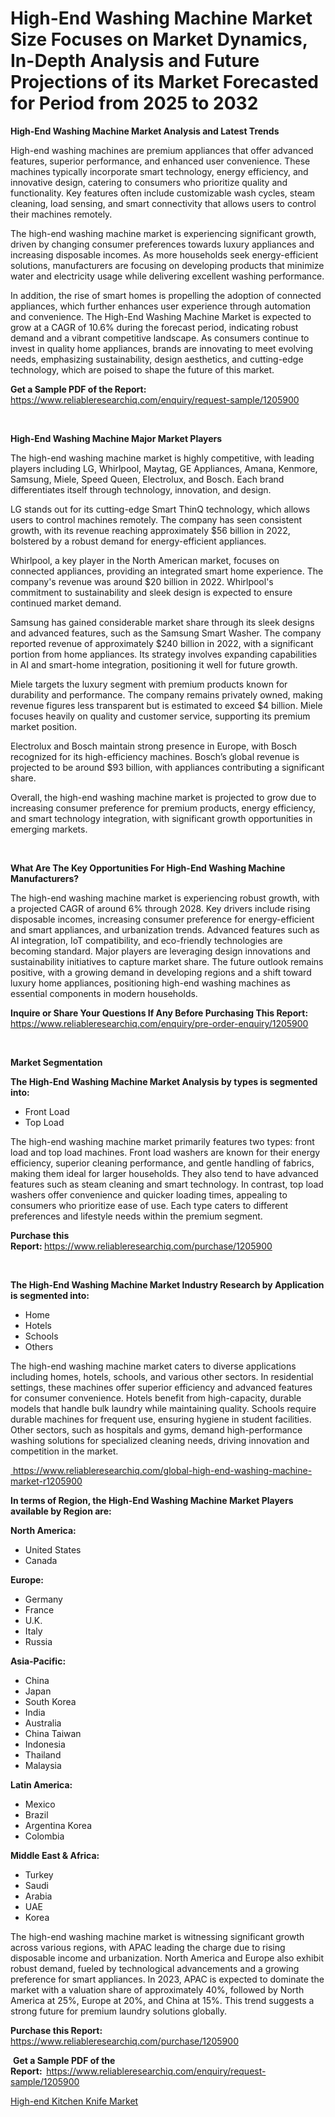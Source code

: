 <p><h1>High-End Washing Machine Market Size Focuses on Market Dynamics, In-Depth Analysis and Future Projections of its Market Forecasted for Period from 2025 to 2032</h1></p><p><strong>High-End Washing Machine Market Analysis and Latest Trends</strong></p>
<p><p>High-end washing machines are premium appliances that offer advanced features, superior performance, and enhanced user convenience. These machines typically incorporate smart technology, energy efficiency, and innovative design, catering to consumers who prioritize quality and functionality. Key features often include customizable wash cycles, steam cleaning, load sensing, and smart connectivity that allows users to control their machines remotely.</p><p>The high-end washing machine market is experiencing significant growth, driven by changing consumer preferences towards luxury appliances and increasing disposable incomes. As more households seek energy-efficient solutions, manufacturers are focusing on developing products that minimize water and electricity usage while delivering excellent washing performance. </p><p>In addition, the rise of smart homes is propelling the adoption of connected appliances, which further enhances user experience through automation and convenience. The High-End Washing Machine Market is expected to grow at a CAGR of 10.6% during the forecast period, indicating robust demand and a vibrant competitive landscape. As consumers continue to invest in quality home appliances, brands are innovating to meet evolving needs, emphasizing sustainability, design aesthetics, and cutting-edge technology, which are poised to shape the future of this market.</p></p>
<p><strong>Get a Sample PDF of the Report:&nbsp;</strong> <a href="https://www.reliableresearchiq.com/enquiry/request-sample/1205900?utm_campaign=2456&utm_medium=2&utm_source=Github&utm_content=ia&utm_term=05042025&utm_id=high-end-washing-machine">https://www.reliableresearchiq.com/enquiry/request-sample/1205900</a></p>
<p>&nbsp;</p>
<p><strong>High-End Washing Machine Major Market Players</strong></p>
<p><p>The high-end washing machine market is highly competitive, with leading players including LG, Whirlpool, Maytag, GE Appliances, Amana, Kenmore, Samsung, Miele, Speed Queen, Electrolux, and Bosch. Each brand differentiates itself through technology, innovation, and design.</p><p>LG stands out for its cutting-edge Smart ThinQ technology, which allows users to control machines remotely. The company has seen consistent growth, with its revenue reaching approximately $56 billion in 2022, bolstered by a robust demand for energy-efficient appliances.</p><p>Whirlpool, a key player in the North American market, focuses on connected appliances, providing an integrated smart home experience. The company's revenue was around $20 billion in 2022. Whirlpool's commitment to sustainability and sleek design is expected to ensure continued market demand.</p><p>Samsung has gained considerable market share through its sleek designs and advanced features, such as the Samsung Smart Washer. The company reported revenue of approximately $240 billion in 2022, with a significant portion from home appliances. Its strategy involves expanding capabilities in AI and smart-home integration, positioning it well for future growth.</p><p>Miele targets the luxury segment with premium products known for durability and performance. The company remains privately owned, making revenue figures less transparent but is estimated to exceed $4 billion. Miele focuses heavily on quality and customer service, supporting its premium market position.</p><p>Electrolux and Bosch maintain strong presence in Europe, with Bosch recognized for its high-efficiency machines. Bosch’s global revenue is projected to be around $93 billion, with appliances contributing a significant share.</p><p>Overall, the high-end washing machine market is projected to grow due to increasing consumer preference for premium products, energy efficiency, and smart technology integration, with significant growth opportunities in emerging markets.</p></p>
<p>&nbsp;</p>
<p><strong>What Are The Key Opportunities For High-End Washing Machine Manufacturers?</strong></p>
<p><p>The high-end washing machine market is experiencing robust growth, with a projected CAGR of around 6% through 2028. Key drivers include rising disposable incomes, increasing consumer preference for energy-efficient and smart appliances, and urbanization trends. Advanced features such as AI integration, IoT compatibility, and eco-friendly technologies are becoming standard. Major players are leveraging design innovations and sustainability initiatives to capture market share. The future outlook remains positive, with a growing demand in developing regions and a shift toward luxury home appliances, positioning high-end washing machines as essential components in modern households.</p></p>
<p><strong>Inquire or Share Your Questions If Any Before Purchasing This Report:</strong> <a href="https://www.reliableresearchiq.com/enquiry/pre-order-enquiry/1205900?utm_campaign=2456&utm_medium=2&utm_source=Github&utm_content=ia&utm_term=05042025&utm_id=high-end-washing-machine">https://www.reliableresearchiq.com/enquiry/pre-order-enquiry/1205900</a></p>
<p>&nbsp;</p>
<p><strong>Market Segmentation</strong></p>
<p><strong>The High-End Washing Machine Market Analysis by types is segmented into:</strong></p>
<p><ul><li>Front Load</li><li>Top Load</li></ul></p>
<p><p>The high-end washing machine market primarily features two types: front load and top load machines. Front load washers are known for their energy efficiency, superior cleaning performance, and gentle handling of fabrics, making them ideal for larger households. They also tend to have advanced features such as steam cleaning and smart technology. In contrast, top load washers offer convenience and quicker loading times, appealing to consumers who prioritize ease of use. Each type caters to different preferences and lifestyle needs within the premium segment.</p></p>
<p><strong>Purchase this Report:&nbsp;</strong><a href="https://www.reliableresearchiq.com/purchase/1205900?utm_campaign=2456&utm_medium=2&utm_source=Github&utm_content=ia&utm_term=05042025&utm_id=high-end-washing-machine">https://www.reliableresearchiq.com/purchase/1205900</a></p>
<p>&nbsp;</p>
<p><strong>The High-End Washing Machine Market Industry Research by Application is segmented into:</strong></p>
<p><ul><li>Home</li><li>Hotels</li><li>Schools</li><li>Others</li></ul></p>
<p><p>The high-end washing machine market caters to diverse applications including homes, hotels, schools, and various other sectors. In residential settings, these machines offer superior efficiency and advanced features for consumer convenience. Hotels benefit from high-capacity, durable models that handle bulk laundry while maintaining quality. Schools require durable machines for frequent use, ensuring hygiene in student facilities. Other sectors, such as hospitals and gyms, demand high-performance washing solutions for specialized cleaning needs, driving innovation and competition in the market.</p></p>
<p><a href="https://www.reliableresearchiq.com/global-high-end-washing-machine-market-r1205900?utm_campaign=2456&utm_medium=2&utm_source=Github&utm_content=ia&utm_term=05042025&utm_id=high-end-washing-machine">&nbsp;https://www.reliableresearchiq.com/global-high-end-washing-machine-market-r1205900</a></p>
<p><strong>In terms of Region, the High-End Washing Machine Market Players available by Region are:</strong></p>
<p>
    <p> <strong> North America: </strong>
        <ul>
            <li>United States</li>
            <li>Canada</li>
        </ul>
        </p> 
    <p> <strong> Europe: </strong>
        <ul>
            <li>Germany</li>
            <li>France</li>
            <li>U.K.</li>
            <li>Italy</li>
            <li>Russia</li>
        </ul>
        </p> 
    <p> <strong> Asia-Pacific: </strong>
        <ul>
            <li>China</li>
            <li>Japan</li>
            <li>South Korea</li>
            <li>India</li>
            <li>Australia</li>
            <li>China Taiwan</li>
            <li>Indonesia</li>
            <li>Thailand</li>
            <li>Malaysia</li>
        </ul>
        </p> 
    <p> <strong> Latin America: </strong>
        <ul>
            <li>Mexico</li>
            <li>Brazil</li>
            <li>Argentina Korea</li>
            <li>Colombia</li>
        </ul>
        </p> 
    <p> <strong> Middle East & Africa: </strong>
        <ul>
            <li>Turkey</li>
            <li>Saudi</li>
            <li>Arabia</li>
            <li>UAE</li>
            <li>Korea</li>
        </ul>
    </p>
    </p>
<p><p>The high-end washing machine market is witnessing significant growth across various regions, with APAC leading the charge due to rising disposable income and urbanization. North America and Europe also exhibit robust demand, fueled by technological advancements and a growing preference for smart appliances. In 2023, APAC is expected to dominate the market with a valuation share of approximately 40%, followed by North America at 25%, Europe at 20%, and China at 15%. This trend suggests a strong future for premium laundry solutions globally.</p></p>
<p><strong>Purchase this Report: </strong><a href="https://www.reliableresearchiq.com/purchase/1205900?utm_campaign=2456&utm_medium=2&utm_source=Github&utm_content=ia&utm_term=05042025&utm_id=high-end-washing-machine">https://www.reliableresearchiq.com/purchase/1205900</a></p>
<p>&nbsp;<strong>Get a Sample PDF of the Report:&nbsp;&nbsp;</strong><a href="https://www.reliableresearchiq.com/enquiry/request-sample/1205900?utm_campaign=2456&utm_medium=2&utm_source=Github&utm_content=ia&utm_term=05042025&utm_id=high-end-washing-machine">https://www.reliableresearchiq.com/enquiry/request-sample/1205900</a></p>
<p><strong></strong></p>
<p><p><a href="https://github.com/lizamflotow/Market-Research-Report-List-1/blob/main/high-end-kitchen-knife-market.md?utm_campaign=2456&utm_medium=2&utm_source=Github&utm_content=ia&utm_term=05042025&utm_id=high-end-washing-machine">High-end Kitchen Knife Market</a></p></p>